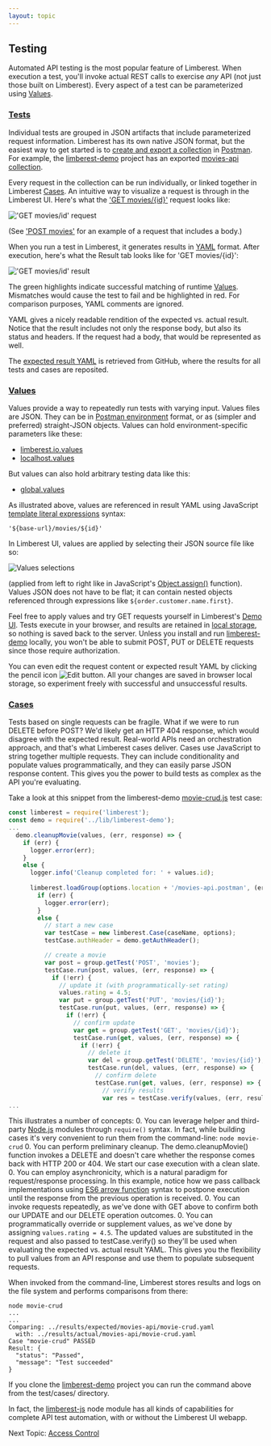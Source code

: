 ```yaml
---
layout: topic
---
```

## Testing
Automated API testing is the most popular feature of Limberest. When execution a test, 
you'll invoke actual REST calls to exercise *any* API (not just those built on Limberest).
Every aspect of a test can be parameterized using [Values](#values).

### [Tests](https://limberest.io/ui/testing)
Individual tests are grouped in JSON artifacts that include parameterized request information.
Limberest has its own native JSON format, but the easiest way to get started is to
[create and export a collection](https://www.getpostman.com/docs/postman/collections/creating_collections) 
in [Postman](https://www.getpostman.com/).  For example, the [limberest-demo](https://github.com/limberest/limberest-demo)
project has an exported [movies-api collection](https://github.com/limberest/limberest-demo/blob/master/test/movies-api.postman).

Every request in the collection can be run individually, or linked together in Limberest [Cases](#cases).
An intuitive way to visualize a request is through in the Limberest UI.  Here's what the 
['GET movies/{id}'](https://limberest.io/ui/testing/movies-api/GET/movies/{id}) request looks like:

!['GET movies/id' request](../img/get-movies-id-request.png)

(See ['POST movies'](https://limberest.io/ui/testing/movies-api/POST/movies) for an example of a request that includes a body.) 

When you run a test in Limberest, it generates results in [YAML](http://yaml.org/) format.  After execution, here's 
what the Result tab looks like for 'GET movies/{id}':

!['GET movies/id' result](../img/get-movies-id-result.png)

The green highlights indicate successful matching of runtime [Values](#values).  Mismatches would cause the test to fail
and be highlighted in red.  For comparison purposes, YAML comments are ignored.

YAML gives a nicely readable rendition of the expected vs. actual result.  Notice that the result includes not only 
the response body, but also its status and headers.  If the request had a body, that would be represented as well.

The [expected result YAML](https://github.com/limberest/limberest-demo/blob/master/test/results/expected/movies-api/GET_movies_{id}.yaml) 
is retrieved from GitHub, where the results for all tests and cases are reposited.

### [Values](https://limberest.io/ui/values)
Values provide a way to repeatedly run tests with varying input.  Values files are JSON.  They can be in
[Postman environment](https://www.getpostman.com/docs/postman/environments_and_globals/manage_environments) format,
or as (simpler and preferred) straight-JSON objects.  Values can hold environment-specific parameters like these:
  - [limberest.io.values](https://github.com/limberest/limberest-demo/blob/master/test/limberest.io.values)
  - [localhost.values](https://github.com/limberest/limberest-demo/blob/master/test/localhost.values)

But values can also hold arbitrary testing data like this:
  - [global.values](https://github.com/limberest/limberest-demo/blob/master/test/global.values)
  
As illustrated above, values are referenced in result YAML using JavaScript 
[template literal expressions](https://developer.mozilla.org/en-US/docs/Web/JavaScript/Reference/Template_literals) syntax:
```
'${base-url}/movies/${id}'
``` 
In Limberest UI, values are applied by selecting their JSON source file like so:

![Values selections](../img/values-selections.png)

(applied from left to right like in JavaScript's 
[Object.assign()](https://developer.mozilla.org/en-US/docs/Web/JavaScript/Reference/Global_Objects/Object/assign) function).
Values JSON does not have to be flat; it can contain nested objects referenced through expressions like `${order.customer.name.first}`. 

Feel free to apply values and try GET requests yourself in Limberest's [Demo UI](https://limberest.io/ui/testing).
Tests execute in your browser, and results are retained in [local storage](https://developer.mozilla.org/en-US/docs/Web/API/Window/localStorage),
so nothing is saved back to the server.  Unless you install and run [limberest-demo](https://github.com/limberest/limberest-demo/blob/master/README.md)
locally, you won't be able to submit POST, PUT or DELETE requests since those require authorization.

You can even edit the request content or expected result YAML by clicking the pencil icon ![Edit button](../img/edit-button.png).
All your changes are saved in browser local storage, so experiment freely with successful and unsuccessful results.

### [Cases](https://limberest.io/ui/cases)
Tests based on single requests can be fragile.  What if we were to run DELETE before POST?  We'd likely get an HTTP 404 response,
which would disagree with the expected result.  Real-world APIs need an orchestration approach, and that's what Limberest cases deliver.
Cases use JavaScript to string together multiple requests.  They can include conditionality and populate values programmatically, and they
can easily parse JSON response content.  This gives you the power to build tests as complex as the API you're evaluating.

Take a look at this snippet from the limberest-demo [movie-crud.js](https://github.com/limberest/limberest-demo/blob/master/test/cases/movie-crud.js)
test case:
```javascript
const limberest = require('limberest');
const demo = require('../lib/limberest-demo');
...
  demo.cleanupMovie(values, (err, response) => {
    if (err) {
      logger.error(err);
    }
    else {
      logger.info('Cleanup completed for: ' + values.id);
      
      limberest.loadGroup(options.location + '/movies-api.postman', (err, group) => {
        if (err) {
          logger.error(err);
        }
        else {
          // start a new case
          var testCase = new limberest.Case(caseName, options);
          testCase.authHeader = demo.getAuthHeader();

          // create a movie
          var post = group.getTest('POST', 'movies');
          testCase.run(post, values, (err, response) => {
            if (!err) {
              // update it (with programmatically-set rating)
              values.rating = 4.5;
              var put = group.getTest('PUT', 'movies/{id}');
              testCase.run(put, values, (err, response) => {
                if (!err) {
                  // confirm update
                  var get = group.getTest('GET', 'movies/{id}');
                  testCase.run(get, values, (err, response) => {
                    if (!err) {
                      // delete it
                      var del = group.getTest('DELETE', 'movies/{id}');
                      testCase.run(del, values, (err, response) => {
                        // confirm delete
                        testCase.run(get, values, (err, response) => {
                          // verify results
                          var res = testCase.verify(values, (err, result) => {
...
```
This illustrates a number of concepts:
  0. You can leverage helper and third-party [Node.js](https://nodejs.org/en/) modules through `require()` syntax.
     In fact, while building cases it's very convenient to run them from the command-line:
     ```
     node movie-crud
     ```
  0. You can perform preliminary cleanup.  The demo.cleanupMovie() function invokes a DELETE and doesn't care whether
     the response comes back with HTTP 200 or 404.  We start our case execution with a clean slate.
  0. You can employ asynchronicity, which is a natural paradigm for request/response processing.
     In this example, notice how we pass callback implementations using 
     [ES6 arrow function](https://developer.mozilla.org/en-US/docs/Web/JavaScript/Reference/Functions/Arrow_functions)
     syntax to postpone execution until the response from the previous operation is received.
  0. You can invoke requests repeatedly, as we've done with GET above to confirm both our UPDATE and our DELETE
     operation outcomes.
  0. You can programmatically override or supplement values, as we've done by assigning `values.rating = 4.5`.
     The updated values are substituted in the request and also passed to testCase.verify() so they'll be used
     when evaluating the expected vs. actual result YAML.  This gives you the flexibility to pull values from
     an API response and use them to populate subsequent requests.
     
When invoked from the command-line, Limberest stores results and logs on the file system and performs comparisons from there:
```
node movie-crud
...
...
Comparing: ../results/expected/movies-api/movie-crud.yaml
  with: ../results/actual/movies-api/movie-crud.yaml
Case "movie-crud" PASSED
Result: {
  "status": "Passed",
  "message": "Test succeeded"
}
```
If you clone the [limberest-demo](https://github.com/limberest/limberest-demo) project you can run the command 
above from the test/cases/ directory.

In fact, the [limberest-js](https://www.npmjs.com/package/limberest) node module has all kinds of capabilities for
complete API test automation, with or without the Limberest UI webapp.

Next Topic: [Access Control](auth)
